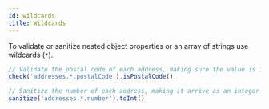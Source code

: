 ```yaml
---
id: wildcards
title: Wildcards
---
```


To validate or sanitize nested object properties or an array of strings use wildcards (`*`).

```js
// Validate the postal code of each address, making sure the value is in postal code format 
check('addresses.*.postalCode').isPostalCode(),

// Sanitize the number of each address, making it arrive as an integer
sanitize('addresses.*.number').toInt()
```